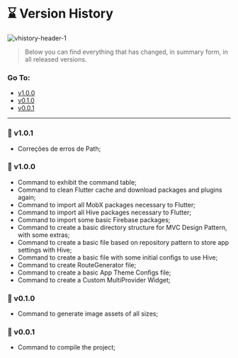 # ⌛ Version History

![vhistory-header-1](https://user-images.githubusercontent.com/92796645/183507327-98274d99-889a-4e5b-aeda-7b0dbf0f5e65.jpg)

>Below you can find everything that has changed, in summary form, in all released versions.

### Go To:

* [v1.0.0](#-v100)
* [v0.1.0](#-v010)
* [v0.0.1](#-v001)

---
### 🚀 v1.0.1
* Correções de erros de Path;
### 🚀 v1.0.0
* Command to exhibit the command table;
* Command to clean Flutter cache and download packages and plugins again;
* Command to import all MobX packages necessary to Flutter;
* Command to import all Hive packages necessary to Flutter;
* Command to import some basic Firebase packages;
* Command to create a basic directory structure for MVC Design Pattern, with some extras;
* Command to create a basic file based on repository pattern to store app settings with Hive;
* Command to create a basic file with some initial configs to use Hive;
* Command to create RouteGenerator file;
* Command to create a basic App Theme Configs file;
* Command to create a Custom MultiProvider Widget;
### 🚀 v0.1.0
* Command to generate image assets of all sizes;
### 🚀 v0.0.1
* Command to compile the project;